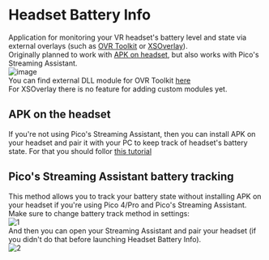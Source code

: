 # Headset Battery Info

Application for monitoring your VR headset's battery level and state via external overlays (such as [OVR Toolkit](https://store.steampowered.com/app/1068820/OVR_Toolkit/) or [XSOverlay](https://store.steampowered.com/app/1173510/XSOverlay/)).\
Originally planned to work with [APK on headset](https://github.com/DangerKiddy/Headset-Battery-Info-Sender), but also works with Pico's Streaming Assistant.\
![image](https://github.com/DangerKiddy/Headset-Battery-Info/assets/42438297/0e4fdd75-ea4f-433e-9507-a63c0cdd61f1)\
You can find external DLL module for OVR Toolkit [here](https://github.com/DangerKiddy/Headset-Battery-Info-OVRToolkit)\
For XSOverlay there is no feature for adding custom modules yet. 

## APK on the headset
If you're not using Pico's Streaming Assistant, then you can install APK on your headset and pair it with your PC to keep track of headset's battery state. For that you should follor [this tutorial](https://github.com/DangerKiddy/Headset-Battery-Info-Sender)

## Pico's Streaming Assistant battery tracking
This method allows you to track your battery state without installing APK on your headset if you're using Pico 4/Pro and Pico's Streaming Assistant.\
Make sure to change battery track method in settings:\
![1](https://github.com/DangerKiddy/Headset-Battery-Info/assets/42438297/7824f2f4-a15b-4993-a75d-aa1db275b1be)\
And then you can open your Streaming Assistant and pair your headset (if you didn't do that before launching Headset Battery Info).\
![2](https://github.com/DangerKiddy/Headset-Battery-Info/assets/42438297/06581a82-6766-4a53-9551-79f9150c6f6a)
